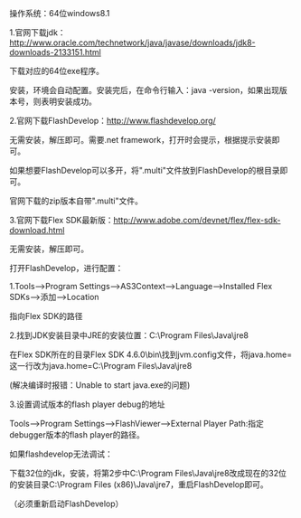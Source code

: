 操作系统：64位windows8.1

1.官网下载jdk：http://www.oracle.com/technetwork/java/javase/downloads/jdk8-downloads-2133151.html
  
  下载对应的64位exe程序。
  
  安装，环境会自动配置。安装完后，在命令行输入：java -version，如果出现版本号，则表明安装成功。
  
2.官网下载FlashDevelop：http://www.flashdevelop.org/

  无需安装，解压即可。需要.net framework，打开时会提示，根据提示安装即可。
  
  如果想要FlashDevelop可以多开，将".multi"文件放到FlashDevelop的根目录即可。

  官网下载的zip版本自带".multi"文件。
  
3.官网下载Flex SDK最新版：http://www.adobe.com/devnet/flex/flex-sdk-download.html
  
  无需安装，解压即可。
  
打开FlashDevelop，进行配置：

1.Tools-->Program Settings-->AS3Context-->Language-->Installed Flex SDKs-->添加-->Location

  指向Flex SDK的路径
  
2.找到JDK安装目录中JRE的安装位置：C:\Program Files\Java\jre8

  在Flex SDK所在的目录Flex SDK 4.6.0\bin\找到jvm.config文件，将java.home=这一行改为java.home=C:\Program Files\Java\jre8
  
  (解决编译时报错：Unable to start java.exe的问题)
  
3.设置调试版本的flash player debug的地址

  Tools-->Program Settings-->FlashViewer-->External Player Path:指定debugger版本的flash player的路径。
  
如果flashdevelop无法调试：

下载32位的jdk，安装，将第2步中C:\Program Files\Java\jre8改成现在的32位的安装目录C:\Program Files (x86)\Java\jre7，重启FlashDevelop即可。

（必须重新启动FlashDevelop）

